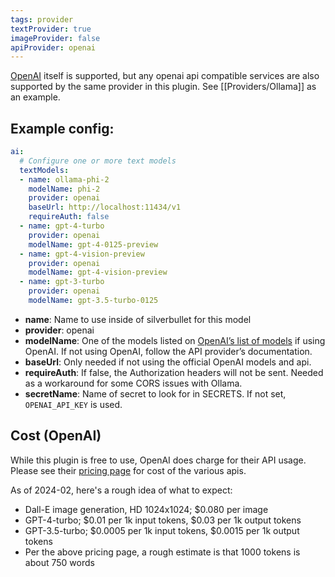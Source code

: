 ```yaml
---
tags: provider
textProvider: true
imageProvider: false
apiProvider: openai
---
```


[OpenAI](https://platform.openai.com/) itself is supported, but any openai api compatible services are also supported by the same provider in this plugin.  See [[Providers/Ollama]] as an example.

## Example config:
```yaml
ai:
  # Configure one or more text models
  textModels:
  - name: ollama-phi-2
    modelName: phi-2
    provider: openai
    baseUrl: http://localhost:11434/v1
    requireAuth: false
  - name: gpt-4-turbo
    provider: openai
    modelName: gpt-4-0125-preview
  - name: gpt-4-vision-preview
    provider: openai
    modelName: gpt-4-vision-preview
  - name: gpt-3-turbo
    provider: openai
    modelName: gpt-3.5-turbo-0125
```


- **name**: Name to use inside of silverbullet for this model
- **provider**: openai
- **modelName**: One of the models listed on [OpenAI’s list of models](https://platform.openai.com/docs/models/overview) if using OpenAI.  If not using OpenAI, follow the API provider’s documentation.
- **baseUrl**: Only needed if not using the official OpenAI models and api.
- **requireAuth**: If false, the Authorization headers will not be sent.  Needed as a workaround for some CORS issues with Ollama.
- **secretName**: Name of secret to look for in SECRETS.  If not set, `OPENAI_API_KEY` is used.

## Cost (OpenAI)

While this plugin is free to use, OpenAI does charge for their API usage.  Please see their [pricing page](https://openai.com/pricing) for cost of the various apis.

As of 2024-02, here's a rough idea of what to expect:

- Dall-E image generation, HD 1024x1024; $0.080 per image
- GPT-4-turbo; $0.01 per 1k input tokens, $0.03 per 1k output tokens
- GPT-3.5-turbo; $0.0005 per 1k input tokens, $0.0015 per 1k output tokens
- Per the above pricing page, a rough estimate is that 1000 tokens is about 750 words